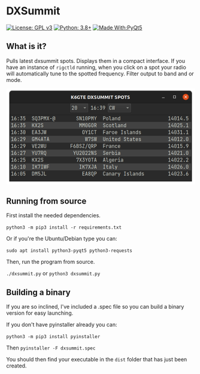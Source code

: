 # DXSummit
[![License: GPL v3](https://img.shields.io/badge/License-GPLv3-blue.svg)](https://www.gnu.org/licenses/gpl-3.0)  [![Python: 3.8+](https://img.shields.io/badge/python-3.8+-blue.svg)](https://www.python.org/downloads/)  [![Made With:PyQt5](https://img.shields.io/badge/Made%20with-PyQt5-red)](https://pypi.org/project/PyQt5/)

## What is it?

Pulls latest dxsummit spots. Displays them in a compact interface. If you have an instance of `rigctld` running, when you click on a spot your radio will automatically tune to the spotted frequency.   Filter output to band and or mode.

![screenshot](pic/screen.png)

## Running from source

First install the needed dependencies.

`python3 -m pip3 install -r requirements.txt`

Or if you're the Ubuntu/Debian type you can:

`sudo apt install python3-pyqt5 python3-requests`

Then, run the program from source.

`./dxsummit.py` or `python3 dxsummit.py`

## Building a binary

If you are so inclined, I've included a .spec file so you can build a binary version for easy launching.

If you don't have pyinstaller already you can:

`python3 -m pip3 install pyinstaller`

Then `pyinstaller -F dxsummit.spec`

You should then find your executable in the `dist` folder that has just been created.
